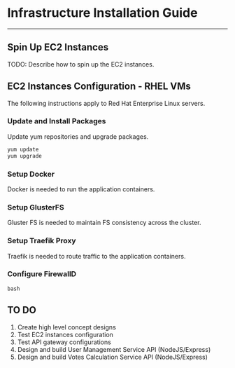 # Infrastructure Installation Guide

---

## Spin Up EC2 Instances

TODO: Describe how to spin up the EC2 instances.

## EC2 Instances Configuration - RHEL VMs

The following instructions apply to Red Hat Enterprise Linux servers.

### Update and Install Packages

Update yum repositories and upgrade packages.

```bash
yum update
yum upgrade
```

### Setup Docker
Docker is needed to run the application containers. 

### Setup GlusterFS
Gluster FS is needed to maintain FS consistency across the cluster. 

### Setup Traefik Proxy
Traefik is needed to route traffic to the application containers.

### Configure FirewallD

```bash```

## TO DO
1. Create high level concept designs
2. Test EC2 instances configuration
3. Test API gateway configurations
4. Design and build User Management Service API (NodeJS/Express)
5. Design and build Votes Calculation Service API (NodeJS/Express)

